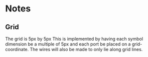 # Notes

## Grid
The grid is 5px by 5px
This is implemented by having each symbol dimension be a multiple of 5px and each port be placed on a grid-coordinate.
The wires will also be made to only lie along grid lines.

